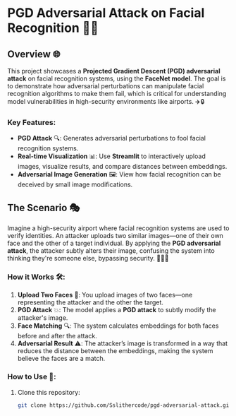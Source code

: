 # PGD Adversarial Attack on Facial Recognition 🚨👀

## Overview 🌐
This project showcases a **Projected Gradient Descent (PGD) adversarial attack** on facial recognition systems, using the **FaceNet model**. The goal is to demonstrate how adversarial perturbations can manipulate facial recognition algorithms to make them fail, which is critical for understanding model vulnerabilities in high-security environments like airports. ✈️🔒

### Key Features:
- **PGD Attack** 🔍: Generates adversarial perturbations to fool facial recognition systems.
- **Real-time Visualization** 📊: Use **Streamlit** to interactively upload images, visualize results, and compare distances between embeddings.
- **Adversarial Image Generation** 🖼️: View how facial recognition can be deceived by small image modifications.

## The Scenario 🎭

Imagine a high-security airport where facial recognition systems are used to verify identities. An attacker uploads two similar images—one of their own face and the other of a target individual. By applying the **PGD adversarial attack**, the attacker subtly alters their image, confusing the system into thinking they're someone else, bypassing security. 🚨👮‍♂️

### How it Works 🛠️:
1. **Upload Two Faces** 📸: You upload images of two faces—one representing the attacker and the other the target.
2. **PGD Attack** 💥: The model applies a **PGD attack** to subtly modify the attacker's image.
3. **Face Matching** 🔍: The system calculates embeddings for both faces before and after the attack.
4. **Adversarial Result** ⚠️: The attacker’s image is transformed in a way that reduces the distance between the embeddings, making the system believe the faces are a match.

### How to Use 📝:
1. Clone this repository:
   ```bash
   git clone https://github.com/Sslithercode/pgd-adversarial-attack.git
